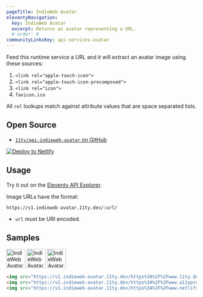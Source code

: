 ```yaml
---
pageTitle: IndieWeb Avatar
eleventyNavigation:
  key: IndieWeb Avatar
  excerpt: Returns an avatar representing a URL.
  # order: 0
communityLinksKey: api-services-avatar
---
```


Feed this runtime service a URL and it will extract an avatar image using these sources:

1. `<link rel="apple-touch-icon">`
1. `<link rel="apple-touch-icon-precomposed">`
1. `<link rel="icon">`
1. `favicon.ico`

All `rel` lookups match against attribute values that are space separated lists.

## Open Source

* [`11ty/api-indieweb-avatar` on GitHub](https://github.com/11ty/api-indieweb-avatar)

<a href="https://app.netlify.com/start/deploy?repository=https://github.com/11ty/api-indieweb-avatar" class="elv-externalexempt"><img src="https://www.netlify.com/img/deploy/button.svg" alt="Deploy to Netlify"></a>

## Usage

Try it out on the [Eleventy API Explorer](https://api-explorer.11ty.dev/).

Image URLs have the format:

```
https://v1.indieweb-avatar.11ty.dev/:url/
```

* `url` must be URI encoded.

## Samples

<img src="https://v1.indieweb-avatar.11ty.dev/https%3A%2F%2Fwww.11ty.dev%2F/" alt="IndieWeb Avatar for 11ty.dev/" loading="lazy" decoding="async" width="50" height="50">
<img src="https://v1.indieweb-avatar.11ty.dev/https%3A%2F%2Fwww.a11yproject.com%2F/" alt="IndieWeb Avatar for a11yproject.com/" loading="lazy" decoding="async" width="50" height="50">
<img src="https://v1.indieweb-avatar.11ty.dev/https%3A%2F%2Fwww.netlify.com%2F/" alt="IndieWeb Avatar for netlify.com/" loading="lazy" decoding="async" width="50" height="50">

```html
<img src="https://v1.indieweb-avatar.11ty.dev/https%3A%2F%2Fwww.11ty.dev%2F/" alt="IndieWeb Avatar for 11ty.dev/" loading="lazy" decoding="async" width="50" height="50">
<img src="https://v1.indieweb-avatar.11ty.dev/https%3A%2F%2Fwww.a11yproject.com%2F/" alt="IndieWeb Avatar for a11yproject.com/" loading="lazy" decoding="async" width="50" height="50">
<img src="https://v1.indieweb-avatar.11ty.dev/https%3A%2F%2Fwww.netlify.com%2F/" alt="IndieWeb Avatar for netlify.com/" loading="lazy" decoding="async" width="50" height="50">
```
